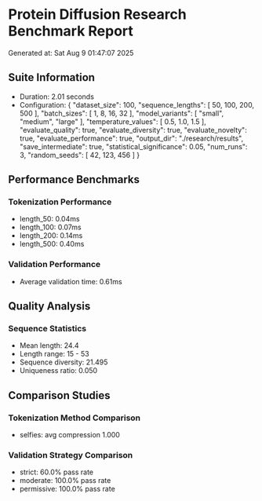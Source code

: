 # Protein Diffusion Research Benchmark Report

Generated at: Sat Aug  9 01:47:07 2025

## Suite Information
- Duration: 2.01 seconds
- Configuration: {
  "dataset_size": 100,
  "sequence_lengths": [
    50,
    100,
    200,
    500
  ],
  "batch_sizes": [
    1,
    8,
    16,
    32
  ],
  "model_variants": [
    "small",
    "medium",
    "large"
  ],
  "temperature_values": [
    0.5,
    1.0,
    1.5
  ],
  "evaluate_quality": true,
  "evaluate_diversity": true,
  "evaluate_novelty": true,
  "evaluate_performance": true,
  "output_dir": "./research/results",
  "save_intermediate": true,
  "statistical_significance": 0.05,
  "num_runs": 3,
  "random_seeds": [
    42,
    123,
    456
  ]
}

## Performance Benchmarks

### Tokenization Performance
- length_50: 0.04ms
- length_100: 0.07ms
- length_200: 0.14ms
- length_500: 0.40ms

### Validation Performance
- Average validation time: 0.61ms

## Quality Analysis

### Sequence Statistics
- Mean length: 24.4
- Length range: 15 - 53
- Sequence diversity: 21.495
- Uniqueness ratio: 0.050

## Comparison Studies

### Tokenization Method Comparison
- selfies: avg compression 1.000

### Validation Strategy Comparison
- strict: 60.0% pass rate
- moderate: 100.0% pass rate
- permissive: 100.0% pass rate
